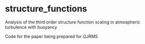 # structure_functions

Analysis of the third order structure function scaling in atmospheric turbulence with buoyancy

Code for the paper being prepared for QJRMS
